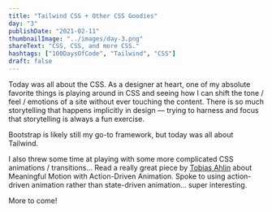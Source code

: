 ```yaml
---
title: "Tailwind CSS + Other CSS Goodies"
day: "3"
publishDate: "2021-02-11"
thumbnailImage: "../images/day-3.png"
shareText: "CSS, CSS, and more CSS."
hashtags: ["100DaysOfCode", "Tailwind", "CSS"]
draft: false
---
```


Today was all about the CSS. As a designer at heart, one of my absolute favorite things is playing around in CSS and seeing how I can shift the tone / feel / emotions of a site without ever touching the content. There is so much storytelling that happens implicitly in design — trying to harness and focus that storytelling is always a fun exercise.

Bootstrap is likely still my go-to framework, but today was all about Tailwind.

I also threw some time at playing with some more complicated CSS animations / transitions... Read a really great piece by <a href="https://tobiasahlin.com/blog/meaningful-motion-w-action-driven-animation" target="_blank" >Tobias Ahlin</a> about Meaningful Motion with Action-Driven Animation. Spoke to using action-driven animation rather than state-driven animation... super interesting.

More to come!
